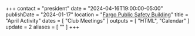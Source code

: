 +++
contact = "president"
date = "2024-04-16T19:00:00-05:00"
publishDate = "2024-01-17"
location = "[Fargo Public Safety Building](/places/cass-county-emergency-management/)"
title = "April Activity"
dates = [ "Club Meetings" ]
outputs = [ "HTML", "Calendar" ]
update = 2
aliases = [ "" ]
+++
